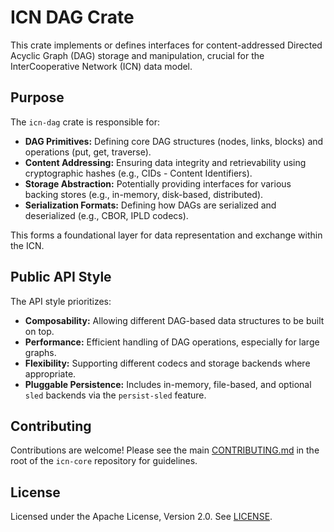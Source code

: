 # ICN DAG Crate

This crate implements or defines interfaces for content-addressed Directed Acyclic Graph (DAG) storage and manipulation, crucial for the InterCooperative Network (ICN) data model.

## Purpose

The `icn-dag` crate is responsible for:

*   **DAG Primitives:** Defining core DAG structures (nodes, links, blocks) and operations (put, get, traverse).
*   **Content Addressing:** Ensuring data integrity and retrievability using cryptographic hashes (e.g., CIDs - Content Identifiers).
*   **Storage Abstraction:** Potentially providing interfaces for various backing stores (e.g., in-memory, disk-based, distributed).
*   **Serialization Formats:** Defining how DAGs are serialized and deserialized (e.g., CBOR, IPLD codecs).

This forms a foundational layer for data representation and exchange within the ICN.

## Public API Style

The API style prioritizes:

*   **Composability:** Allowing different DAG-based data structures to be built on top.
*   **Performance:** Efficient handling of DAG operations, especially for large graphs.
*   **Flexibility:** Supporting different codecs and storage backends where appropriate.
*   **Pluggable Persistence:** Includes in-memory, file-based, and optional `sled` backends via the `persist-sled` feature.

## Contributing

Contributions are welcome! Please see the main [CONTRIBUTING.md](../../CONTRIBUTING.md) in the root of the `icn-core` repository for guidelines.

## License

Licensed under the Apache License, Version 2.0. See [LICENSE](../../LICENSE). 